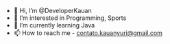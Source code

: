 - 👋 Hi, I’m @DeveloperKauan
- 👀 I’m interested in Programming, Sports 
- 🌱 I’m currently learning Java
- 📫 How to reach me - contato.kauanyuri@gmail.com


<!---
DeveloperKauan/DeveloperKauan is a ✨ special ✨ repository because its `README.md` (this file) appears on your GitHub profile.
You can click the Preview link to take a look at your changes.
--->
